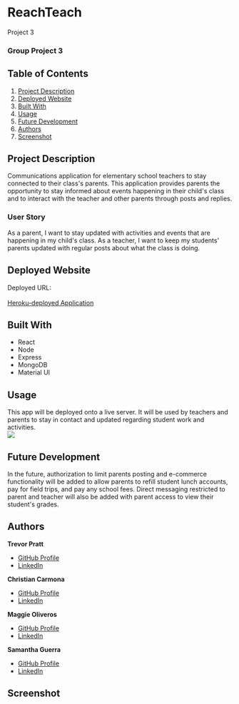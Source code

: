 # ReachTeach
Project 3
### Group Project 3

## Table of Contents
1. [Project Description](#project-description)
2. [Deployed Website](#deployed-website)
3. [Built With](#built-with)
4. [Usage](#usage)
5. [Future Development](#future-development)
6. [Authors](#authors)
7. [Screenshot](#screenshot)

## Project Description
Communications application for elementary school teachers to stay connected to their class's parents. This application provides parents the opportunity to stay informed about events happening in their child's class and to interact with the teacher and other parents through posts and replies.

### User Story
As a parent, I want to stay updated with activities and events that are happening in my child's class.
As a teacher, I want to keep my students' parents updated with regular posts about what the class is doing.

## Deployed Website
Deployed URL: <br/><br/>
[Heroku-deployed Application](#https://enigmatic-sands-84780.herokuapp.com/)

## Built With
- React
- Node
- Express
- MongoDB
- Material UI

## Usage
This app will be deployed onto a live server. It will be used by teachers and parents to stay in contact and updated regarding student work and activities.<br>
![](#)

## Future Development
In the future, authorization to limit parents posting and e-commerce functionality will be added to allow parents to refill student lunch accounts, pay for field trips, and pay any school fees. Direct messaging restricted to parent and teacher will also be added with parent access to view their student's grades.

## Authors
**Trevor Pratt**
- [GitHub Profile](https://github.com/tpratt57/)
- [LinkedIn](https://www.linkedin.com/in/trevor-pratt-477b1b188/)

**Christian Carmona**
- [GitHub Profile](https://github.com/C4RMONA/)
- [LinkedIn](https://linkedin.com/in/christian-carmona-b01547103)

**Maggie Oliveros**
- [GitHub Profile](https://github.com/mcoliveros1202)
- [LinkedIn](https://linkedin.com/in/madelynoliveros)

**Samantha Guerra**
- [GitHub Profile](https://github.com/Sam-Antics)
- [LinkedIn](https://www.linkedin.com/in/seguerra/)

## Screenshot
